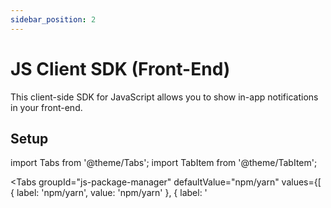 ```yaml
---
sidebar_position: 2
---
```


# JS Client SDK (Front-End)

This client-side SDK for JavaScript allows you to show in-app notifications in your front-end.

## Setup

import Tabs from '@theme/Tabs';
import TabItem from '@theme/TabItem';

<Tabs
groupId="js-package-manager"
defaultValue="npm/yarn"
values={[
{ label: 'npm/yarn', value: 'npm/yarn' },
{ label: '<script>', value: 'script' }
]
}>
<TabItem value="npm/yarn">

```js
/* 1. Install using npm or yarn:
  npm install notificationapi-js-client-sdk
  yarn add notificationapi-js-client-sdk
*/

// 2. import or require:
import NotificationAPI from "notificationapi-js-client-sdk";
const NotificationAPI = require("notificationapi-js-client-sdk").default;
```

</TabItem>
<TabItem value="script">

```html
<script src="https://unpkg.com/notificationapi-js-client-sdk/dist/notificationapi-js-client-sdk.js"></script>
```

</TabItem>
</Tabs>

## Usage

The example below creates a NotificationAPI widget that automatically connects to our servers and pulls the notifications for the user.

```js
new NotificationAPI({
  root: "parentDivID",
  clientId: YOU_CLIENT_ID,
  userId: USER_ID,
});
```

![Sample](https://github.com/notificationapi-com/notificationapi-js-client-sdk/blob/master/sample/popup.gif?raw=true)

### Configuration Parameters:

- `root` (string): The ID of the HTML element that will contain the NotificationAPI widget. Ideally an empty div.

- `clientId` (string): Your NotificationAPI account clientId, which you can get from [here](https://app.notificationapi.com/environments).

- `userId` (string): The ID of the user in your system. Same as the user ID used to trigger notifications in the server-side SDK.

- `popupPosition` (string/optional): The position of the notifications popup relative to the button. Valid options: topLeft, topRight, bottomLeft, bottomRight, leftTop, leftBottom, rightTop, rightBottom. Default: RightBottom.

- `inline` (boolean/optional): whether to render a notification bell button that opens a popup, or to directly render the notifications as a list. Default: false.

Warning: Each instantiation will create a new instance of this widget, thus for performance reason it is recommended to only run it once, e.g. after page load. React users should read below.

## With React.js

React's state management and re-rendering causes this widget to be destroyed and re-initialized with every state change. To avoid this issue, place the initialization and the root element in a "memo"-ized React component. Example:

<Tabs
defaultValue="NotificationAPIComponent.js"
values={[
{ label: 'NotificationAPIComponent.js', value: 'NotificationAPIComponent.js', },
{ label: 'App.js', value: 'App.js' }
]
}>
<TabItem value="NotificationAPIComponent.js">

```jsx
import NotificationAPI from "notificationapi-js-client-sdk";
import { memo, useEffect } from "react";

const NotificationAPIComponent = memo((props) => {
  useEffect(() => {
    new NotificationAPI({
      root: "container",
      clientId: YOUR_CLIENT_ID,
      userId: props.userId,
    });
  });

  return <div id="container"></div>;
});

export default NotificationAPIComponent;
```

</TabItem>
<TabItem value="App.js">

```jsx
import NotificationAPIComponent from "./NotificationAPIComponent";

function App() {
  return (
    <div>
      <NotificationAPIComponent userId="USER_ID" />
      <div> ... </div>
    </div>
  );
}

export default App;
```

</TabItem>
</Tabs>

## Secure Mode

Front-end code is observable and mutable by end-users and  malicious actors can take advantage this. For example, someone can impersonate another user on your website's chat tool or NotificationAPI by passing in different parameters to the library. Secure Mode makes our front-end SDK secure against this threat.

### Step by Step:

1. Back-end: hash the userId using your client secret. Send the hashed userId to your front-end, for example from an API right after the page loads:
```jsx
const hashedUserId = require('crypto') // crypto is part of nodejs
  .createHmac('sha256', 'YOUR_CLIENT_SECRET')
  .update('ACTUAL_USER_ID')
  .digest('base64');
```

2. Front-end: pass the hashed userId to the NotificationAPI SDK:
```jsx
new NotificationAPI({
  root: '...',
  clientId: '...',
  userId: 'ACTUAL_USER_ID',
  userIdHash: 'HASHED_USER_ID'
});
```

3. Enable secure mode in your account settings. When our SDK starts, it sends both the userId and hashed userId to our servers and we compare the values to ensure the userId and its hash match, indicating userId has not been tampered.